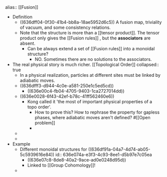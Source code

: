 alias:: [[Fusion]]

- Definition
	- ((636dff04-0f30-41b4-bb8a-18ae5952d6c5))
	  A fusion map, triviality of vacuum, and some consistency relations.
	- Note that the structure is more than a [[tensor product]]. The tensor product only gives the [[Fusion rules]] , but the **associators** are absent.
		- Can be always extend a set of [[Fusion rules]] into a monoidal structure?
			- NO. Sometimes there are no solutions to the associators.
- The real physical story is much richer. [[Topological Order]]
  collapsed:: true
	- In a physical realization, particles at different sites must be linked by adiabatic moves.
	- ((636dfff3-d944-4c0e-a581-250e1c5ed5cd))
		- ((636e00c4-fb04-4705-9403-1ca2727014dd))
	- ((636e0028-6f43-42ef-b78c-41ff562460e6))
		- Kong called it 'the most of important physical properties of a topo order'.
			- How to prove this? How to rephrase the property for gapless phases, where adiabatic moves aren't defined? #[[Open problem]]
			-
	-
	-
- Example
	- Different monoidal structures for ((636df91a-04a7-4d74-ab05-5c5939616e84))
	  id:: 636e074a-e3f3-4c93-8ee1-d5b97e7c05ea
		- ((636e07c8-8de8-40a2-9ace-ad0e0248d95d))
		- Linked to [[Group Cohomology]]!
	-